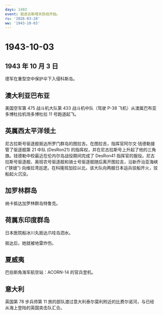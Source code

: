 ```yaml
---
days: 1493
event: 挺进古斯塔夫防线开始。
ru: '2026-03-28'
ww: '1943-10-03'
---
```


# 1943-10-03

## 1943 年 10 月 3 日

德军在重型空中保护伞下入侵科斯岛。

## 澳大利亚巴布亚

美国空军第 475 战斗机大队第 433 战斗机中队（驾驶 P-38
飞机）从澳属巴布亚多博杜拉机场多博杜拉 11 号跑道起飞。

## 英属西太平洋领土

尼古拉斯号驱逐舰抵达所罗门群岛的图拉吉。在图拉吉，指挥官阿尔文·钱德勒接管了驱逐舰第
21 中队 (DesRon21)
的指挥权，并在尼古拉斯号上升起了他的三角旗。钱德勒中校最近在伦内尔岛战役期间完成了
DesRon41
指挥官的服役。尼古拉斯号驱逐舰、奥班农号驱逐舰和骑士号驱逐舰随后离开图拉吉，沿新乔治亚海峡
("狭缝")
向维拉湾巡逻。在科隆班加拉以北，该大队向两艘日本运兵驳船开火，驳船起火沉没。

## 加罗林群岛

纳卡抵达加罗林群岛特鲁克。

## 荷属东印度群岛

日本医院船冰川丸抵达爪哇岛泗水。

抵达后，她就被地雷炸伤。

## 夏威夷

巴伯斯角海军航空站：ACORN-14 的官兵登机。

## 意大利

英国第 78 步兵师第 11
旅的部队渡过意大利泰尔莫利附近的比费尔诺河，与已经从海上登陆的英国突击队汇合。